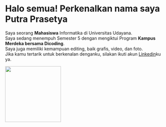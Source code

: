 # Halo semua!   Perkenalkan nama saya **Putra Prasetya**  
Saya seorang **Mahasiswa** Informatika di Universitas Udayana.  
Saya sedang menempuh Semester 5 dengan mengiktui Program **Kampus Merdeka bersama Dicoding**.  
Saya juga memiliki kemampuan editing, baik grafis, video, dan foto.  
Jika kamu tertarik untuk berkenalan denganku, silakan ikuti akun [Linkedin](https://www.linkedin.com/in/putraprasetya/)ku ya.

<p align="left">
<a href="https://github.com/PutraPrasetya">
  <img height="180em" src="https://github-readme-stats-eight-theta.vercel.app/api?username=PutraPrasetya&show_icons=true&theme=algolia&include_all_commits=true&count_private=true"/>
</a>
</p>
